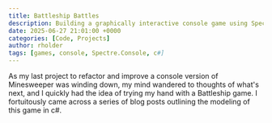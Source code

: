 ```yaml
---
title: Battleship Battles
description: Building a graphically interactive console game using Spectre.Console
date: 2025-06-27 21:01:00 +0000
categories: [Code, Projects]
author: rholder
tags: [games, console, Spectre.Console, c#]
---
```


As my last project to refactor and improve a console version of Minesweeper was winding down, my mind wandered to thoughts of what's next, and I quickly had the idea of trying my hand with a Battleship game. I fortuitously came across a series of blog posts outlining the modeling of this game in c#.


